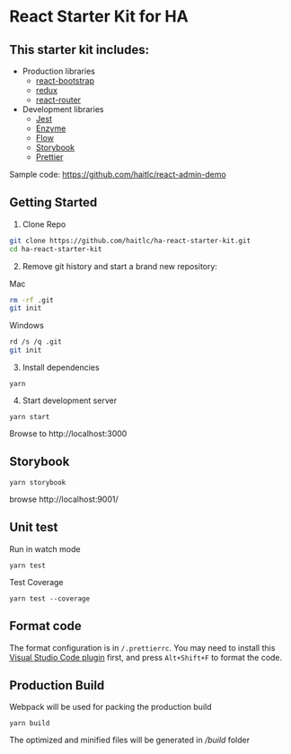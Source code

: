 # React Starter Kit for HA

## This starter kit includes:
- Production libraries
  - [react-bootstrap](https://github.com/react-bootstrap/react-bootstrap/)
  - [redux](https://redux.js.org/)
  - [react-router](https://github.com/ReactTraining/react-router)
- Development libraries
  - [Jest](https://github.com/facebook/jest)
  - [Enzyme](https://github.com/airbnb/enzyme)
  - [Flow](https://github.com/facebook/flow)
  - [Storybook](https://storybook.js.org/)
  - [Prettier](https://github.com/prettier/prettier)

Sample code: https://github.com/haitlc/react-admin-demo

## Getting Started

1. Clone Repo

```sh 
git clone https://github.com/haitlc/ha-react-starter-kit.git
cd ha-react-starter-kit
```

2. Remove git history and start a brand new repository:

Mac
```sh
rm -rf .git
git init
```

Windows
```sh
rd /s /q .git
git init
```

3. Install dependencies

````
yarn
````

4. Start development server
````
yarn start
````

Browse to http://localhost:3000

## Storybook
```
yarn storybook
```

browse http://localhost:9001/

## Unit test
Run in watch mode
```
yarn test
```

Test Coverage
```
yarn test --coverage
```

## Format code
The format configuration is in `/.prettierrc`.
You may need to install this [Visual Studio Code plugin](https://marketplace.visualstudio.com/items?itemName=esbenp.prettier-vscode) first, and press `Alt+Shift+F` to format the code.

## Production Build

Webpack will be used for packing the production build

````
yarn build
````

The optimized and minified files will be generated in */build* folder